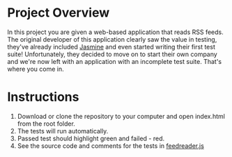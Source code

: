 # Project Overview

In this project you are given a web-based application that reads RSS feeds. The original developer of this application clearly saw the value in testing, they've already included [Jasmine](http://jasmine.github.io/) and even started writing their first test suite! Unfortunately, they decided to move on to start their own company and we're now left with an application with an incomplete test suite. That's where you come in.

# Instructions

1.  Download or clone the repository to your computer and open index.html from the root folder.
2.  The tests will run automatically.
3.  Passed test should highlight green and failed - red.
4.  See the source code and comments for the tests in [feedreader.js](https://github.com/aovnkv/feedreader-testing/blob/master/jasmine/spec/feedreader.js)
